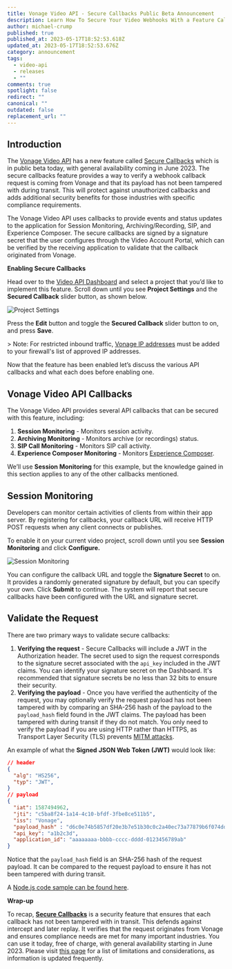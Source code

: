 ```yaml
---
title: Vonage Video API - Secure Callbacks Public Beta Announcement
description: Learn How To Secure Your Video Webhooks With a Feature Called Secure Callbacks
author: michael-crump
published: true
published_at: 2023-05-17T18:52:53.618Z
updated_at: 2023-05-17T18:52:53.676Z
category: announcement
tags:
  - video-api
  - releases
  - ""
comments: true
spotlight: false
redirect: ""
canonical: ""
outdated: false
replacement_url: ""
---
```

## Introduction

The [Vonage Video API](https://www.vonage.com/communications-apis/video/features/) has a new feature called [Secure Callbacks](https://tokbox.com/developer/guides/secure-callbacks/) which is in public beta today, with general availability coming in June 2023. The secure callbacks feature provides a way to verify a webhook callback request is coming from Vonage and that its payload has not been tampered with during transit. This will protect against unauthorized callbacks and adds additional security benefits for those industries with specific compliance requirements. 

The Vonage Video API uses callbacks to provide events and status updates to the application for Session Monitoring, Archiving/Recording, SIP, and Experience Composer. The secure callbacks are signed by a signature secret that the user configures through the Video Account Portal, which can be verified by the receiving application to validate that the callback originated from Vonage. 

**Enabling Secure Callbacks**

Head over to the [Video API Dashboard](https://tokbox.com/account/) and select a project that you’d like to implement this feature. Scroll down until you see **Project Settings** and the **Secured Callback** slider button, as shown below. 

![Project Settings](/content/blog/vonage-video-api-secure-callbacks-public-beta-announcement/projectsettings.png "Project Settings inside the Video API Dashboard")

Press the **Edit** button and toggle the **Secured Callback** slider button to on, and press **Save**. 

\> Note: For restricted inbound traffic, [Vonage IP addresses](https://tokbox.com/developer/guides/secure-callbacks/#callback-ip-address) must be added to your firewall's list of approved IP addresses.

Now that the feature has been enabled let’s discuss the various API callbacks and what each does before enabling one. 

## Vonage Video API Callbacks

The Vonage Video API provides several API callbacks that can be secured with this feature, including: 

1. **Session Monitoring** - Monitors session activity.
2. **Archiving Monitoring** - Monitors archive (or recordings) status. 
3. **SIP Call Monitoring** - Monitors SIP call activity.
4. **Experience Composer Monitoring** - Monitors [Experience Composer](https://tokbox.com/developer/guides/experience-composer/).

We’ll use **Session Monitoring** for this example, but the knowledge gained in this section applies to any of the other callbacks mentioned. 

## Session Monitoring

Developers can monitor certain activities of clients from within their app server. By registering for callbacks, your callback URL will receive HTTP POST requests when any client connects or publishes.

To enable it on your current video project, scroll down until you see **Session Monitoring** and click **Configure.** 

![Session Monitoring](/content/blog/vonage-video-api-secure-callbacks-public-beta-announcement/sessionmonitoring.png "Session Monitoring inside the Video API Dashboard")

You can configure the callback URL and toggle the **Signature Secret** to on. It provides a randomly generated signature by default, but you can specify your own. Click **Submit** to continue. The system will report that secure callbacks have been configured with the URL and signature secret.

## Validate the Request

There are two primary ways to validate secure callbacks:

1. **Verifying the request** - Secure Callbacks will include a JWT in the Authorization header. The secret used to sign the request corresponds to the signature secret associated with the `api_key` included in the JWT claims. You can identify your signature secret on the Dashboard. It's recommended that signature secrets be no less than 32 bits to ensure their security.
2. **Verifying the payload** - Once you have verified the authenticity of the request, you may optionally verify the request payload has not been tampered with by comparing an SHA-256 hash of the payload to the `payload_hash` field found in the JWT claims. The payload has been tampered with during transit if they do not match. You only need to verify the payload if you are using HTTP rather than HTTPS, as Transport Layer Security (TLS) prevents [MITM attacks](https://en.wikipedia.org/wiki/Man-in-the-middle_attack). 

An example of what the **Signed** **JSON Web Token** **(JWT)** would look like:

```json
// header
{
  "alg": "HS256",
  "typ": "JWT",
}
// payload
{
  "iat": 1587494962,
  "jti": "c5ba8f24-1a14-4c10-bfdf-3fbe8ce511b5",
  "iss": "Vonage",
  "payload_hash" : "d6c0e74b5857df20e3b7e51b30c0c2a40ec73a77879b6f074ddc7a2317dd031b",
  "api_key": "a1b2c3d",
  "application_id": "aaaaaaaa-bbbb-cccc-dddd-0123456789ab"
}
```

Notice that the `payload_hash` field is an SHA-256 hash of the request payload. It can be compared to the request payload to ensure it has not been tampered with during transit.

A [Node.js code sample can be found here](https://tokbox.com/developer/guides/secure-callbacks/). 

**Wrap-up**

To recap, **[Secure Callbacks](https://tokbox.com/developer/guides/secure-callbacks)** is a security feature that ensures that each callback has not been tampered with in transit. This defends against intercept and later replay. It verifies that the request originates from Vonage and ensures compliance needs are met for many important industries. You can use it today, free of charge, with general availability starting in June 2023. Please visit [this page](https://tokbox.com/developer/guides/secure-callbacks/#known-limitations-considerations) for a list of limitations and considerations, as information is updated frequently.
